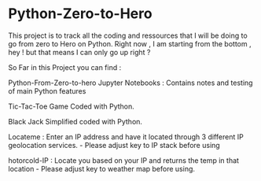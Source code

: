# Python-Zero-to-Hero

This project is to track all the coding and ressources that I will be doing to go from zero to Hero on Python.
Right now , I am starting from the bottom , hey ! but that means I can only go up right ?


So Far in this Project you can find : 

Python-From-Zero-to-hero Jupyter Notebooks : 
Contains notes and testing of main Python features

Tic-Tac-Toe Game Coded with Python.

Black Jack Simplified coded with Python.

Locateme : Enter an IP address and have it located through 3 different IP geolocation services. - Please adjust key to IP stack before using

hotorcold-IP : Locate you based on your IP and returns the temp in that location - Please adjust key to weather map before using.
